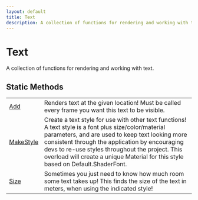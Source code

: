 ```yaml
---
layout: default
title: Text
description: A collection of functions for rendering and working with text.
---
```

# Text

A collection of functions for rendering and working with text.





## Static Methods

|  |  |
|--|--|
|[Add]({{site.url}}/Pages/Reference/Text/Add.html)|Renders text at the given location! Must be called every frame you want this text to be visible.|
|[MakeStyle]({{site.url}}/Pages/Reference/Text/MakeStyle.html)|Create a text style for use with other text functions! A text style is a font plus size/color/material parameters, and are used to keep text looking more consistent through the application by encouraging devs to re-use styles throughout the project.  This overload will create a unique Material for this style based on Default.ShaderFont.|
|[Size]({{site.url}}/Pages/Reference/Text/Size.html)|Sometimes you just need to know how much room some text takes up! This finds the size of the text in meters, when using the indicated style!|

